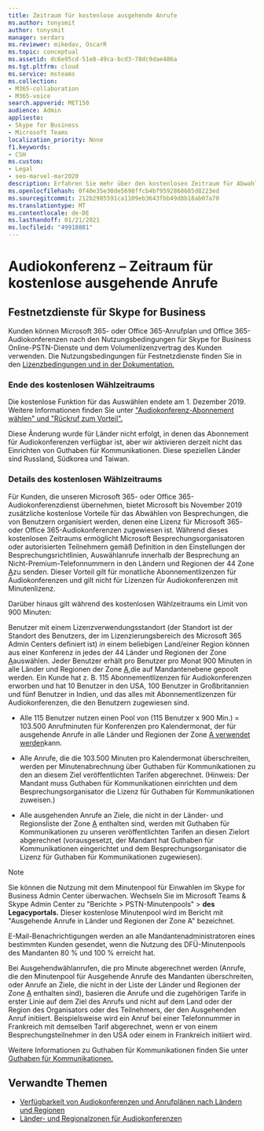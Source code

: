 ```yaml
---
title: Zeitraum für kostenlose ausgehende Anrufe
ms.author: tonysmit
author: tonysmit
manager: serdars
ms.reviewer: mikedav, OscarR
ms.topic: conceptual
ms.assetid: dc6e95cd-51e8-49ca-bcd3-78dc9dae486a
ms.tgt.pltfrm: cloud
ms.service: msteams
ms.collection:
- M365-collaboration
- M365-voice
search.appverid: MET150
audience: Admin
appliesto:
- Skype for Business
- Microsoft Teams
localization_priority: None
f1.keywords:
- CSH
ms.custom:
- Legal
- seo-marvel-mar2020
description: Erfahren Sie mehr über den kostenlosen Zeitraum für Abwahl von Microsoft 365- oder Office 365-Anrufplan und Office 365-Audiokonferenzen in Microsoft Teams.
ms.openlocfilehash: 0f40e35e30de5698ffcb4bf9592868685d8223ed
ms.sourcegitcommit: 212b2985591ca1109eb3643fbb49d8b18ab07a70
ms.translationtype: MT
ms.contentlocale: de-DE
ms.lasthandoff: 01/21/2021
ms.locfileid: "49918881"
---
```

# <a name="audio-conferencing-complimentary-dial-out-period"></a>Audiokonferenz – Zeitraum für kostenlose ausgehende Anrufe

## <a name="skype-for-business-pstn-services"></a>Festnetzdienste für Skype for Business

Kunden können Microsoft 365- oder Office 365-Anrufplan und Office 365-Audiokonferenzen nach den Nutzungsbedingungen für Skype for Business Online-PSTN-Dienste und dem Volumenlizenzvertrag des Kunden verwenden. Die Nutzungsbedingungen für Festnetzdienste finden Sie in den [Lizenzbedingungen und in der Dokumentation.](http://www.microsoftvolumelicensing.com/DocumentSearch.aspx?Mode=2&amp;Keyword=PSTN)
  
### <a name="end-of-complimentary-dial-out-period"></a>Ende des kostenlosen Wählzeitraums

Die kostenlose Funktion für das Auswählen endete am 1. Dezember 2019. Weitere Informationen finden Sie unter ["Audiokonferenz-Abonnement wählen" und "Rückruf zum Vorteil".](audio-conferencing-subscription-dial-out.md) 

Diese Änderung wurde für Länder nicht erfolgt, in denen das Abonnement für Audiokonferenzen verfügbar ist, aber wir aktivieren derzeit nicht das Einrichten von Guthaben für Kommunikationen. Diese speziellen Länder sind Russland, Südkorea und Taiwan.

### <a name="complimentary-dial-out-period-details"></a>Details des kostenlosen Wählzeitraums

Für Kunden, die unseren Microsoft 365- oder Office 365-Audiokonferenzdienst übernehmen, bietet Microsoft bis November 2019 zusätzliche kostenlose Vorteile für das Abwählen von Besprechungen, die von Benutzern organisiert werden, denen eine Lizenz für Microsoft 365- oder Office 365-Audiokonferenzen zugewiesen ist. Während dieses kostenlosen Zeitraums ermöglicht Microsoft Besprechungsorganisatoren oder autorisierten Teilnehmern gemäß Definition in den Einstellungen der Besprechungsrichtlinien, Auswählanrufe innerhalb der Besprechung an Nicht-Premium-Telefonnummern in den Ländern und Regionen der 44 Zone [A](audio-conferencing-zones.md)zu senden. Dieser Vorteil gilt für monatliche Abonnementlizenzen für Audiokonferenzen und gilt nicht für Lizenzen für Audiokonferenzen mit Minutenlizenz.

Darüber hinaus gilt während des kostenlosen Wählzeitraums ein Limit von 900 Minuten:

Benutzer mit einem Lizenzverwendungsstandort (der Standort ist der Standort des Benutzers, der im Lizenzierungsbereich des Microsoft 365 Admin Centers definiert ist) _in_ einem beliebigen Land/einer Region können aus einer Konferenz in jedes der 44 Länder und Regionen der Zone [A](audio-conferencing-zones.md)auswählen. Jeder Benutzer erhält pro Benutzer pro Monat  900 Minuten in alle Länder und Regionen der Zone [A,](audio-conferencing-zones.md)die auf Mandantenebene gepoolt werden. Ein Kunde hat z. B. 115 Abonnementlizenzen für Audiokonferenzen erworben und hat 10 Benutzer in den USA, 100 Benutzer in Großbritannien und fünf Benutzer in Indien, und das alles mit Abonnementlizenzen für Audiokonferenzen, die den Benutzern zugewiesen sind.

- Alle 115 Benutzer nutzen einen Pool von (115 Benutzer x 900 Min.) = 103.500 Anrufminuten für Konferenzen pro Kalendermonat, der für ausgehende Anrufe in alle Länder und Regionen der Zone [A verwendet werden](audio-conferencing-zones.md)kann.

- Alle Anrufe, die die 103.500 Minuten pro Kalendermonat überschreiten, werden per Minutenabrechnung über Guthaben für Kommunikationen zu den an diesem Ziel veröffentlichten Tarifen abgerechnet. (Hinweis: Der Mandant muss Guthaben für Kommunikationen einrichten und dem Besprechungsorganisator die Lizenz für Guthaben für Kommunikationen zuweisen.)

- Alle ausgehenden Anrufe an Ziele, die nicht in der Länder- und Regionsliste der Zone [A](audio-conferencing-zones.md) enthalten sind, werden mit Guthaben für Kommunikationen zu unseren veröffentlichten Tarifen an diesen Zielort abgerechnet (vorausgesetzt, der Mandant hat Guthaben für Kommunikationen eingerichtet und dem Besprechungsorganisator die Lizenz für Guthaben für Kommunikationen zugewiesen).

> [!NOTE]
> Sie können die Nutzung mit dem Minutenpool für Einwahlen im Skype for Business Admin Center überwachen. Wechseln Sie im Microsoft Teams & Skype Admin Center zu "Berichte  >  PSTN-Minutenpools"  >  **des Legacyportals.** Dieser kostenlose Minutenpool wird im Bericht mit "Ausgehende Anrufe in Länder und Regionen der Zone A" bezeichnet.

E-Mail-Benachrichtigungen werden an alle Mandantenadministratoren eines bestimmten Kunden gesendet, wenn die Nutzung des DFÜ-Minutenpools des Mandanten 80 % und 100 % erreicht hat.

Bei Ausgehendwählanrufen, die pro Minute abgerechnet werden (Anrufe, die den Minutenpool für Ausgehende Anrufe des Mandanten überschreiten, oder Anrufe an Ziele, die nicht in der Liste der Länder und Regionen der Zone [A](audio-conferencing-zones.md) enthalten sind), basieren die Anrufe und die zugehörigen Tarife in erster Linie auf dem Ziel des Anrufs und nicht auf dem Land oder der Region des Organisators oder des Teilnehmers, der den Ausgehenden Anruf initiiert. Beispielsweise wird ein Anruf bei einer Telefonnummer in Frankreich mit demselben Tarif abgerechnet, wenn er von einem Besprechungsteilnehmer in den USA oder einem in Frankreich initiiert wird.

Weitere Informationen zu Guthaben für Kommunikationen finden Sie unter [Guthaben für Kommunikationen.](what-are-communications-credits.md)
     
## <a name="related-topics"></a>Verwandte Themen

- [Verfügbarkeit von Audiokonferenzen und Anrufplänen nach Ländern und Regionen](country-and-region-availability-for-audio-conferencing-and-calling-plans/country-and-region-availability-for-audio-conferencing-and-calling-plans.md)
- [Länder- und Regionalzonen für Audiokonferenzen](audio-conferencing-zones.md)
